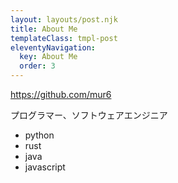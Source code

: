 ```yaml
---
layout: layouts/post.njk
title: About Me
templateClass: tmpl-post
eleventyNavigation:
  key: About Me
  order: 3
---
```


https://github.com/mur6

プログラマー、ソフトウェアエンジニア
- python
- rust
- java
- javascript

